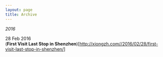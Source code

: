```yaml
---
layout: page
title: Archive
---
```


<em>2016</em>

28 Feb 2016<br>
(<strong>First Visit Last Stop in Shenzhen</strong>)[http://xiongzh.com//2016/02/28/first-visit-last-stop-in-shenzhen/]

